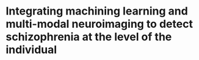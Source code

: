 # Integrating machining learning and multi-modal neuroimaging to detect schizophrenia at the level of the individual